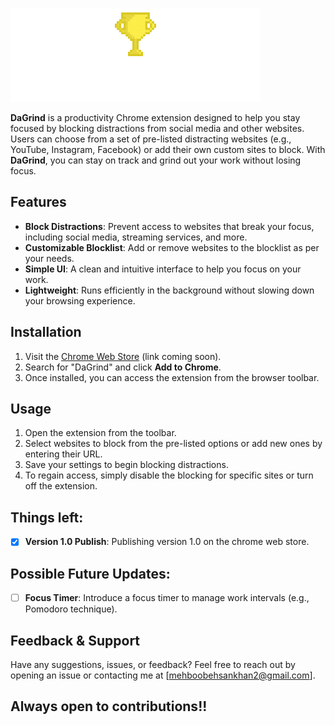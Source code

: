 ![DaGrind Logo](./src/assets/Banner.gif)

**DaGrind** is a productivity Chrome extension designed to help you stay focused by blocking distractions from social media and other websites. Users can choose from a set of pre-listed distracting websites (e.g., YouTube, Instagram, Facebook) or add their own custom sites to block. With **DaGrind**, you can stay on track and grind out your work without losing focus.

## Features

- **Block Distractions**: Prevent access to websites that break your focus, including social media, streaming services, and more.
- **Customizable Blocklist**: Add or remove websites to the blocklist as per your needs.
- **Simple UI**: A clean and intuitive interface to help you focus on your work.
- **Lightweight**: Runs efficiently in the background without slowing down your browsing experience.

## Installation

1. Visit the [Chrome Web Store](#) (link coming soon).
2. Search for "DaGrind" and click **Add to Chrome**.
3. Once installed, you can access the extension from the browser toolbar.

## Usage

1. Open the extension from the toolbar.
2. Select websites to block from the pre-listed options or add new ones by entering their URL.
3. Save your settings to begin blocking distractions.
4. To regain access, simply disable the blocking for specific sites or turn off the extension.

## Things left:

- [x] **Version 1.0 Publish**: Publishing version 1.0 on the chrome web store.

## Possible Future Updates: 

- [ ] **Focus Timer**: Introduce a focus timer to manage work intervals (e.g., Pomodoro technique).

## Feedback & Support

Have any suggestions, issues, or feedback? Feel free to reach out by opening an issue or contacting me at [mehboobehsankhan2@gmail.com].

## Always open to contributions!!
